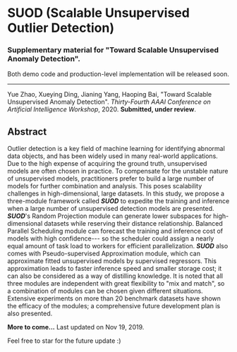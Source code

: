 # SUOD (Scalable Unsupervised Outlier Detection)

### Supplementary material for "Toward Scalable Unsupervised Anomaly Detection". 
Both demo code and production-level implementation will be released soon.

------------
Yue Zhao, Xueying Ding, Jianing Yang, Haoping Bai, "Toward Scalable Unsupervised Anomaly Detection". 
*Thirty-Fourth AAAI Conference on Artificial Intelligence Workshop*, 2020. **Submitted, under review**.


## Abstract

Outlier detection is a key field of machine learning for identifying abnormal data objects, 
and has been widely used in many real-world applications. Due to the high expense of acquiring the ground truth, unsupervised models are often chosen in practice. 
To compensate for the unstable nature of unsupervised models, practitioners prefer to build a large number of models for further combination and analysis. 
This poses scalability challenges in high-dimensional, large datasets. In this study, we propose a three-module framework called ***SUOD*** to expedite the training and inference when a large number of unsupervised detection models are presented. 
***SUOD***'s Random Projection module can generate lower subspaces for high-dimensional datasets while reserving their distance relationship. 
Balanced Parallel Scheduling module can forecast the training and inference cost of models with high confidence---
so the scheduler could assign a nearly equal amount of task load to workers for efficient parallelization. 
***SUOD*** also comes with Pseudo-supervised Approximation module, which can approximate fitted unsupervised models by supervised regressors. 
This approximation leads to faster inference speed and smaller storage cost; it can also be considered as a way of distilling knowledge. 
It is noted that all three modules are independent with great flexibility to "mix and match", so a combination of modules can be chosen given different situations. 
Extensive experiments on more than 20 benchmark datasets have shown the efficacy of the modules; a comprehensive future development plan is also presented.

**More to come...**
Last updated on Nov 19, 2019.

Feel free to star for the future update :)